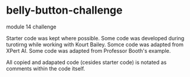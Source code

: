 # belly-button-challenge
module 14 challenge

Starter code was kept where possible.
Some code was developed during turotirng while working with Kourt Bailey.
Somce code was adapted from XPert AI.
Some code was adapted from Professor Booth's example.

All copied and adapated code (cesides starter code) is notated as comments within the code itself. 
